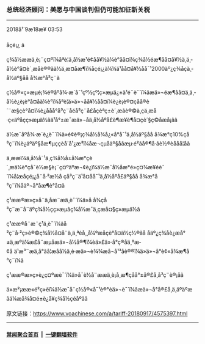 ### 总统经济顾问：美愿与中国谈判但仍可能加征新关税
------------------------

<div class="published">
 <span class="date" title="ä¸­å½æ¶é´">
  <time datetime="2018-09-18T03:53:16+08:00">
   2018å¹´9æ18æ¥ 03:53
  </time>
 </span>
</div>
<br/>
<div class="wsw">
 <span class="dateline">
  åçé¡¿ â
 </span>
 <p>
  ç¾å½ææä¸è¡¨ç¤ºï¼åªè¦ä¸­å½æ¹é¢åå¥½ä¼è°åå¤ï¼ç¾å½éæ¶åå¤å¥½ä¸ä¸­å½è°å¤è´¸æåè®®ãä½ä¸æ­¤åæ¶ï¼åçé¡¿ä¼¼ä¹åå¤å¥½åå¯¹2000äº¿ç¾åçä¸­å½äº§åå å¾æ°å³ç¨ã
 </p>
 <p>
  ç½å®«ç»æµé¡¾é®åºå¾·æ´å¯¹çº½çº¦ç»æµä¿±ä¹é¨è¯´ï¼âæä»¬éæ¶åå¤ä¸ä¸­å½è¿è¡è°å¤åä¼è°ï¼åªè¦ä»ä»¬åå¥½åå¤ï¼è¿è¡è®¤çåå®è´¨æ§çè°å¤ï¼è¿ååå°å³ç¨åéå³ç¨å£åçèªç±è´¸æãè®©ä¸çä¸æå·ç«äºåçç»æµä½ãä¹å°±æ¯æä»¬åä¸­å½åºå£è¶æ¥è¶å¤çè´§ç©åæå¡ãâ
 </p>
 <p>
  ä½æ¯åºå¾·æ´è¿è¯´ï¼ä»é¢è®¡ç¾å½å¾å¿«å°å¯¹ä¸­å½äº§åå å¾æ°ç10%çå³ç¨ï¼è¿äºäº§åæ¶µççèå´å¹¿æ³ï¼åæ¬çµå­äº§åãæµ·é²ãå®¶å·ãè½®èååå­¦åã
 </p>
 <p>
  ä¸ææï¼ä¸­å½å¯¹ä¸ç¾å½å±å¼æ°çè´¸æä¼è°çå¯è½æ§è¡¨ç¤ºäºæ¬¢è¿ï¼ä½æ¯å½­åæ°é»ç¤¾æ¥éè¯´ï¼å¦æåçé¡¿å¨å·²æ½å çå³ç¨ä¹å¤åå¯¹ä¸­å½åºå£äº§åå å¾æ°å³ç¨ï¼åäº¬å°åæ¶è°å¤ã
 </p>
 <p>
  ç¹ææ®æ»ç»å¨ä¸åæ¨æä¸­è¯´ï¼ä»å å¾çå³ç¨æ¨å¨äºç¾å½çç»æµãç¾å½æ¯ä¸çæå¤§ç»æµä½ã
 </p>
 <p>
  ç¹ææ®å¨æ¨ç¹ä¸è¯´ï¼âå³ç¨å·²ç»è®©ç¾å½å¤å¨ä¸ä¸ªéå¸¸å¼ºæåçè°å¤ä½ç½®ãå åäº¿ç¾åè¿æå°±ä¸æºä¼æ­£å¨æµåæä»¬å½å®¶ï¼èä»£ä»·å°ç®åä¸ºæ­¢å ä¹æ³¨æä¸å°ãå¦æåå½ä¸è·æä»¬è¾¾æå¬å¹³åè®®ï¼ä»ä»¬å°è¢«å¾æ¶å³ç¨ï¼â
 </p>
 <p>
  ç¹ææ®æ»ç»è¿ç¤ºæè¯´ï¼ä»å¯è½å¨ææä¸è¡å¸æ¶çåå°±å®£å¸å³ç¨è®¡åã
 </p>
 <p>
  ä»æ²¡ææ«é²ç»èï¼ä½æ¯å¨ç½å®«å¯¹è®°èä»¬è¯´ï¼âæä»¬å°å®£å¸ä¸äºäºæãä¼æå¾å¤é±è¿å¥ç¾å½çéåºãâ
 </p>
 <p>
 </p>
</div>

原文链接：https://www.voachinese.com/a/tariff-20180917/4575397.html


------------------------
#### [禁闻聚合首页](https://github.com/gfw-breaker/banned-news/blob/master/README.md) &nbsp;|&nbsp;  [一键翻墙软件](https://github.com/gfw-breaker/nogfw/blob/master/README.md)